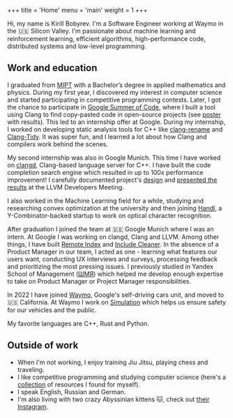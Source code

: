 +++
title = 'Home'
menu = 'main'
weight = 1
+++

Hi, my name is Kirill Bobyrev. I'm a Software Engineer working at Waymo in the
:us: Silicon Valley. I'm passionate about machine learning and reinforcement
learning, efficient algorithms, high-performance code, distributed systems and
low-level programming.

## Work and education

I graduated from
[MIPT](https://en.wikipedia.org/wiki/Moscow_Institute_of_Physics_and_Technology)
with a Bachelor’s degree in applied mathematics and physics. During my first
year, I discovered my interest in computer science and started participating in
competitive programming contests. Later, I got the chance to participate in
[Google Summer of Code](https://summerofcode.withgoogle.com/), where I built a
tool using Clang to find copy-pasted code in open-source projects (see
[poster](https://github.com/kirillbobyrev/code-clone-detection-llvm-devmtg15-poster)
with results). This led to an internship offer at Google. During my internship,
I worked on developing static analysis tools for C++ like
[clang-rename](https://clang.llvm.org/extra/clang-rename.html) and
[Clang-Tidy](https://clang.llvm.org/extra/clang-tidy/index.html). It was super
fun, and I learned a lot about how Clang and compilers work behind the scenes.

My second internship was also in Google Munich. This time I have worked on
[clangd](https://clangd.llvm.org/), Clang-based language server for C++. I have
built the code completion search engine which resulted in up to 100x performance
improvement! I carefully documented project's
[design](https://docs.google.com/document/d/1C-A6PGT6TynyaX4PXyExNMiGmJ2jL1UwV91Kyx11gOI/)
and [presented the results](https://www.youtube.com/watch?v=VhxrFor3VyQ) at the
LLVM Developers Meeting.

I also worked in the Machine Learning field for a while, studying and
researching convex optimization at the university and then joining
[Handl](https://handl.ai/), a Y-Combinator-backed startup to work on optical
character recognition.

After graduation I joined the team at :de: Google Munich where
I was an intern. At Google I was working on clangd, Clang and LLVM. Among other
things, I have built [Remote Index](https://clangd.llvm.org/design/remote-index)
and [Include Cleaner](https://clangd.llvm.org/design/include-cleaner). In the
absence of a Product Manager in our team, I acted as one - learning what
features our users want, conducting UX interviews and surveys, processing
feedback and prioritizing the most pressing issues. I previously studied in
Yandex School of Management
([ШМЯ](https://academy.yandex.ru/schools/management)) which helped me develop
enough expertise to take on Product Manager or Project Manager responsibilities.

In 2022 I have joined [Waymo](https://waymo.com/), Google's self-driving
cars unit, and moved to :us: California. At Waymo I work on
[Simulation](https://blog.waymo.com/2021/06/SimulationCity.html) which helps us
ensure safety for our vehicles and the public.

My favorite languages are C++, Rust and Python.

## Outside of work

- When I'm not working, I enjoy training Jiu Jitsu, playing chess and
  traveling.
- I like competitive programming and studying computer science (here's a
  [collection](https://github.com/kirillbobyrev/computer-science-resources) of
  resources I found for myself).
- I speak English, Russian and German.
- I'm also living with two crazy Abyssinian kittens :cat:, check out [their
  Instagram](https://instagram.com/dixie_pixie_cats).
